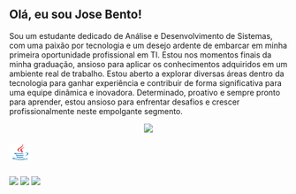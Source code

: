 ## Olá, eu sou Jose Bento!

Sou um estudante dedicado de Análise e Desenvolvimento de Sistemas, com uma paixão por tecnologia e um desejo ardente de embarcar em minha primeira oportunidade profissional em TI. Estou nos momentos finais da minha graduação, ansioso para aplicar os conhecimentos adquiridos em um ambiente real de trabalho. Estou aberto a explorar diversas áreas dentro da tecnologia para ganhar experiência e contribuir de forma significativa para uma equipe dinâmica e inovadora. Determinado, proativo e sempre pronto para aprender, estou ansioso para enfrentar desafios e crescer profissionalmente neste empolgante segmento.


<div align="center">
  <a href="https://github.com/JoseBento98">
  <!--img height="150em" src="https://github-readme-stats.vercel.app/api?username=JoseBento98&show_icons=true&theme=merko&include_all_commits=true&count_private=true"/-->
  <img height="150em" src="https://github-readme-stats.vercel.app/api/top-langs/?username=JoseBento98&layout=compact&langs_count=7&theme=tokyonight"/>
</div>

  <div style="display: inline_block"><br>
    <img align="center" alt="Rafa-Java" height="30" width="40" src="https://raw.githubusercontent.com/devicons/devicon/master/icons/java/java-original.svg">
  
   
 
    
 
 ##
    
<div>
  <a href="https://www.instagram.com/jl.bento/" target="_blank"><img src="https://img.shields.io/badge/-Instagram-%23E4405F?style=for-the-badge&logo=instagram&logoColor=white" target="_blank"></a>
  <a href = "mailto:jldbento@gmail.com"><img src="https://img.shields.io/badge/-Gmail-%23333?style=for-the-badge&logo=gmail&logoColor=white" target="_blank"></a>
  <a href="https://www.linkedin.com/in/jos%C3%A9-bento-a9071523a/" target="_blank"><img src="https://img.shields.io/badge/-LinkedIn-%230077B5?style=for-the-badge&logo=linkedin&logoColor=white" target="_blank"></a> 
<div/>
  

    
    
